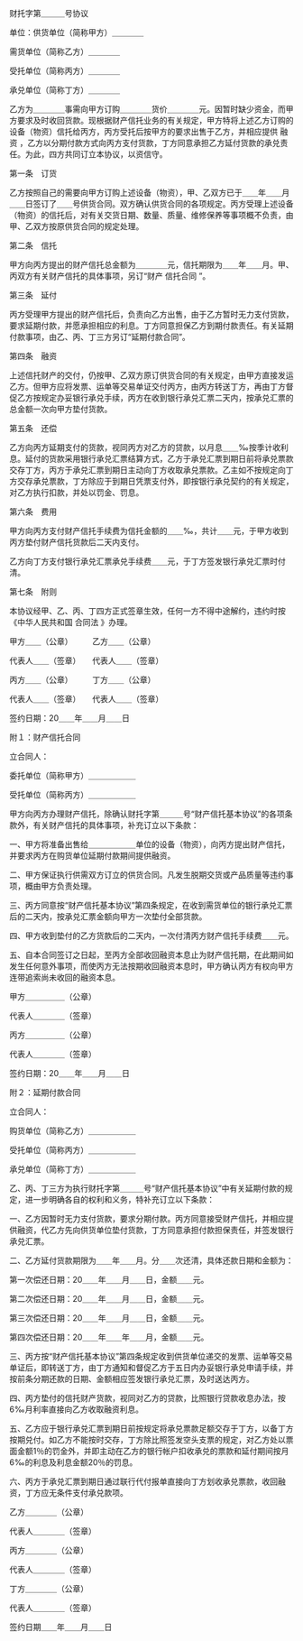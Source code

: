 
 



财托字第＿＿＿号协议




单位：供货单位（简称甲方）＿＿＿＿




需货单位（简称乙方）＿＿＿＿




受托单位（简称丙方）＿＿＿＿




承兑单位（简称丁方）＿＿＿＿




乙方为＿＿＿＿事需向甲方订购＿＿＿＿货价＿＿＿＿元。因暂时缺少资金，而甲方要求及时收回货款。现根据财产信托业务的有关规定，甲方特将上述乙方订购的设备（物资）信托给丙方，丙方受托后按甲方的要求出售于乙方，并相应提供
融资
，乙方以分期付款方式向丙方支付货款，丁方同意承担乙方延付货款的承兑责任。为此，四方共同订立本协议，以资信守。




第一条　订货




乙方按照自己的需要向甲方订购上述设备（物资），甲、乙双方已于＿＿年＿＿月＿＿日签订了＿＿号供货合同。双方确认供货合同的各项规定。丙方受理上述设备（物资）的信托后，对有关交货日期、数量、质量、维修保养等事项概不负责，由甲、乙双方按原供货合同的规定处理。




第二条　信托




甲方向丙方提出的财产信托总金额为＿＿＿＿元，信托期限为＿＿年＿＿月。甲、丙双方有关财产信托的具体事项，另订“财产
信托合同
”。




第三条　延付




丙方受理甲方提出的财产信托后，负责向乙方出售，由于乙方暂时无力支付货款，要求延期付款，并愿承担相应的利息。丁方同意担保乙方到期付款责任。有关延期付款事项，由乙、丙、丁三方另订“延期付款合同”。




第四条　融资




上述信托财产的交付，仍按甲、乙双方原订供货合同的有关规定，由甲方直接发运乙方。但甲方应将发票、运单等交易单证交付丙方，由丙方转送丁方，再由丁方督促乙方按规定办妥银行承兑手续，丙方在收到银行承兑汇票二天内，按承兑汇票的总金额一次向甲方垫付货款。




第五条　还偿




乙方向丙方延期支付的货款，视同丙方对乙方的贷款，以月息＿＿‰按季计收利息。延付的货款采用银行承兑汇票结算方式，乙方于承兑汇票到期日前将承兑票款交存丁方，丙方于承兑汇票到期日主动向丁方收取承兑票款。乙主如不按规定向丁方交存承兑票款，丁方除应于到期日凭票支付外，即按银行承兑契约的有关规定，对乙方执行扣款，并处以罚金、罚息。




第六条　费用




甲方向丙方支付财产信托手续费为信托金额的＿＿‰，共计＿＿元，于甲方收到丙方垫付财产信托货款后二天内支付。




乙方向丁方支付银行承兑汇票承兑手续费＿＿元，于丁方签发银行承兑汇票时付清。




第七条　附则




本协议经甲、乙、丙、丁四方正式签章生效，任何一方不得中途解约，违约时按《中华人民共和国
合同法
》办理。




甲方＿＿（公章）　　　乙方＿＿（公章）




代表人＿＿（签章）　　代表人＿＿（签章）




丙方＿＿（公章）　　　丁方＿＿（公章）




代表人＿＿（签章）　　代表人＿＿（签章）




签约日期：20＿＿年＿＿月＿＿日




附１：财产信托合同　　




立合同人：




委托单位（简称甲方）＿＿＿＿＿＿




受托单位（简称丙方）＿＿＿＿＿＿




甲方向丙方办理财产信托，除确认财托字第＿＿＿号“财产信托基本协议”的各项条款外，有关财产信托的具体事项，补充订立以下条款：




一、甲方将准备出售给＿＿＿＿＿＿单位的设备（物资），向丙方提出财产信托，并要求丙方在购货单位延期付款期间提供融资。




二、甲方保证执行供需双方订立的供货合同。凡发生脱期交货或产品质量等违约事项，概由甲方负责处理。




三、丙方同意按“财产信托基本协议”第四条规定，在收到需货单位的银行承兑汇票后的二天内，按承兑汇票金额向甲方一次垫付全部货款。




四、甲方收到垫付的乙方货款后的二天内，一次付清丙方财产信托手续费＿＿元。




五、自本合同签订之日起，至丙方全部收回融资本息止为财产信托期，在此期间如发生任何意外事项，而使丙方无法按期收回融资本息时，甲方确认丙方有权向甲方连带追索尚未收回的融资本息。




甲方＿＿＿＿＿（公章）




代表人＿＿＿＿（签章）




丙方＿＿＿＿＿（公章）




代表人＿＿＿＿（签章）




签约日期：20＿＿年＿＿月＿＿日




附２：延期付款合同




立合同人：




购货单位（简称乙方）＿＿＿＿＿＿




受托单位（简称丙方）＿＿＿＿＿＿




承兑单位（简称丁方）＿＿＿＿＿＿




乙、丙、丁三方为执行财托字第＿＿＿号“财产信托基本协议”中有关延期付款的规定，进一步明确各自的权利和义务，特补充订立以下条款：




一、乙方因暂时无力支付货款，要求分期付款。丙方同意接受财产信托，并相应提供融资，代乙方先向供货单位垫付货款，丁方同意承担付款担保责任，并签发银行承兑汇票。




二、乙方延付货款期限为＿＿年＿＿月。分＿＿次还清，具体还款日期和金额为：




第一次偿还日期：20＿＿年＿＿月＿＿日，金额＿＿元。




第二次偿还日期：20＿＿年＿＿月＿＿日，金额＿＿元。




第三次偿还日期：20＿＿年＿＿月＿＿日，金额＿＿元。




第四次偿还日期：20＿＿年＿＿年＿＿月，金额＿＿元。




三、丙方按“财产信托基本协议”第四条规定收到供货单位递交的发票、运单等交易单证后，即转送丁方，由丁方通知和督促乙方于五日内办妥银行承兑申请手续，并按前条分期还款的日期、金额相应签发银行承兑汇票，及时送达丙方。




四、丙方垫付的信托财产货款，视同对乙方的贷款，比照银行贷款收息办法，按6‰月利率直接向乙方收取融资利息。




五、乙方应于银行承兑汇票到期日前按规定将承兑票款足额交存于丁方，以备丁方按期兑付。如乙方不能按时交存，丁方除比照签发空头支票的规定，对乙方处以票面金额1％的罚金外，并即主动在乙方的银行帐户扣收承兑的票款和延付期间按月6‰的利息及利息金额20％的罚息。




六、丙方于承兑汇票到期日通过联行代付报单直接向丁方划收承兑票款，收回融资，丁方应无条件支付承兑款项。




乙方＿＿＿＿（公章）




代表人＿＿＿＿（签章）




丙方＿＿＿＿（公章）




代表人＿＿＿＿（签章）




丁方＿＿＿＿（公章）




代表人＿＿＿＿（签章）




签约日期＿＿年＿＿月＿＿日

 


 

 
 
 
 
 
  


  
 

  


  


  
 
 
 
 

